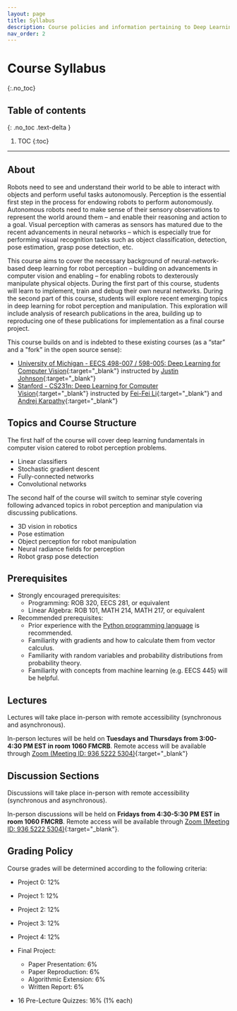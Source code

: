 ```yaml
---
layout: page
title: Syllabus
description: Course policies and information pertaining to Deep Learning for Robot Perception at the University of Michigan.
nav_order: 2
---
```


# Course Syllabus
{:.no_toc}

## Table of contents
{: .no_toc .text-delta }

1. TOC
{:toc}

---

## About

Robots need to see and understand their world to be able to interact with objects and perform useful tasks autonomously. Perception is the essential first step in the process for endowing robots to perform autonomously.  Autonomous robots need to make sense of their sensory observations to represent the world around them – and enable their reasoning and action to a goal. Visual perception with cameras as sensors has matured due to the recent advancements in neural networks – which is especially true for performing visual recognition tasks such as object classification, detection, pose estimation, grasp pose detection, etc. 

This course aims to cover the necessary background of neural-network-based deep learning for robot perception – building on advancements in computer vision and enabling – for enabling robots to dexterously manipulate physical objects. During the first part of this course, students will learn to implement, train and debug their own neural networks. During the second part of this course, students will explore recent emerging topics in deep learning for robot perception and manipulation.  This exploration will include analysis of research publications in the area, building up to reproducing one of these publications for implementation as a final course project.

This course builds on and is indebted to these existing courses (as a “star” and a "fork" in the open source sense):
- [University of Michigan - EECS 498-007 / 598-005: Deep Learning for Computer Vision](https://web.eecs.umich.edu/~justincj/teaching/eecs498/WI2022/schedule.html){:target="_blank"} instructed by [Justin Johnson](https://web.eecs.umich.edu/~justincj/){:target="_blank"}
- [Stanford - CS231n: Deep Learning for Computer Vision](http://cs231n.stanford.edu/index.html){:target="_blank"} instructed by [Fei-Fei Li](https://profiles.stanford.edu/fei-fei-li){:target="_blank"} and [Andrej Karpathy](https://karpathy.ai/){:target="_blank"}


## Topics and Course Structure

The first half of the course will cover deep learning fundamentals in computer vision catered to robot perception problems.

- Linear classifiers
- Stochastic gradient descent
- Fully-connected networks
- Convolutional networks

The second half of the course will switch to seminar style covering following advanced topics in robot perception and manipulation via discussing publications.

- 3D vision in robotics
- Pose estimation
- Object perception for robot manipulation
- Neural radiance fields for perception
- Robot grasp pose detection

## Prerequisites

 - Strongly encouraged prerequisites:
   - Programming: ROB 320, EECS 281, or equivalent
   - Linear Algebra: ROB 101, MATH 214, MATH 217, or equivalent
 - Recommended prerequisites:
   - Prior experience with the [Python programming language](https://www.python.org/) is recommended.
   - Familiarity with gradients and how to calculate them from vector calculus.
   - Familiarity with random variables and probability distributions from probability theory.
   - Familiarity with concepts from machine learning (e.g. EECS 445) will be helpful.


## Lectures

Lectures will take place in-person with remote accessibility (synchronous and asynchronous). 

In-person lectures will be held on **Tuesdays and Thursdays from 3:00-4:30 PM EST in room 1060 FMCRB**. Remote access will be available through [Zoom (Meeting ID: 936 5222 5304)](https://umich.zoom.us/j/93652225304){:target="_blank"}

## Discussion Sections

Discussions will take place in-person with remote accessibility (synchronous and asynchronous). 

In-person discussions will be held on **Fridays from 4:30-5:30 PM EST in room 1060 FMCRB**. Remote access will be available through [Zoom (Meeting ID: 936 5222 5304)](https://umich.zoom.us/j/93652225304){:target="_blank"}.

## Grading Policy

Course grades will be determined according to the following criteria:

 - Project 0:     12%
 - Project 1:     12%
 - Project 2:     12%
 - Project 3:     12%
 - Project 4:     12%
 - Final Project:
   - Paper Presentation: 6%
   - Paper Reproduction: 6%
   - Algorithmic Extension: 6%
   - Written Report: 6%

 - 16 Pre-Lecture Quizzes: 16% (1% each)

<!-- ## Project List

- Project 0 (Week 1): Python refresher and warmup
- Project 1 (Weeks 2-3): Intro to pytorch, KNN classifier
- Project 2 (Weeks 4-5): Linear layers, two-layer classifier
- Project 3 (Weeks 6-7): Fully connected neural networks, convolutional neural networks
- Project 4 (Weeks 8-10): Autograd, autoencoder, pose estimation
- Final project (Weeks 11-13): Research paper reproduction, opetions include:
  - [INeRF](https://arxiv.org/abs/2012.05877)
  - [DPF: Differentiable Particle Filter](https://arxiv.org/abs/1805.11122)
  - [GDP: Grasp Pose Detection](https://arxiv.org/abs/1706.09911)
  - [Implicit Fields for manipulation](https://imrss2022.github.io)
- Final project (Weeks 14-15): Research paper extension and report

 -->